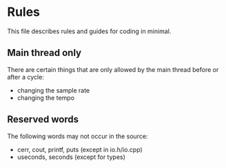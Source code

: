 # Rules
This file describes rules and guides for coding in minimal.

## Main thread only
There are certain things that are only allowed by the main thread before or after a cycle:
  * changing the sample rate
  * changing the tempo

## Reserved words
The following words may not occur in the source:
  * cerr, cout, printf, puts (except in io.h/io.cpp)
  * useconds, seconds (except for types)

